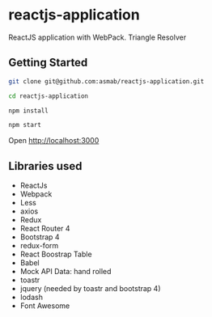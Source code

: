 # reactjs-application

ReactJS application with WebPack.
Triangle Resolver



## Getting Started
```sh
git clone git@github.com:asmab/reactjs-application.git

cd reactjs-application

npm install

npm start
```

Open [http://localhost:3000](http://localhost:3000)<br>


## Libraries used
* ReactJs
* Webpack
* Less
* axios
* Redux
* React Router 4
* Bootstrap 4
* redux-form
* React Boostrap Table
* Babel
* Mock API Data: hand rolled
* toastr
* jquery (needed by toastr and bootstrap 4)
* lodash
* Font Awesome
